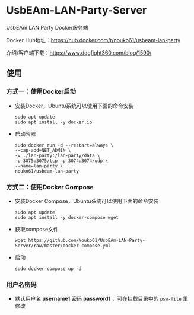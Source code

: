 # UsbEAm-LAN-Party-Server
UsbEAm LAN Party Docker服务端

Docker Hub地址：https://hub.docker.com/r/nouko61/usbeam-lan-party

介绍/客户端下载：https://www.dogfight360.com/blog/1590/

## 使用

### 方式一：使用Docker启动

* 安装Docker，Ubuntu系统可以使用下面的命令安装

  ```
  sudo apt update
  sudo apt install -y docker.io
  ```

* 启动容器

  ```
  sudo docker run -d --restart=always \
  --cap-add=NET_ADMIN \
  -v ./lan-party:/lan-party/data \
  -p 3075:3075/tcp -p 3074:3074/udp \
  --name=lan-party \
  nouko61/usbeam-lan-party
  ```

### 方式二：使用Docker Compose

* 安装Docker Compose，Ubuntu系统可以使用下面的命令安装

  ```
  sudo apt update
  sudo apt install -y docker-compose wget
  ```

* 获取compose文件

  ```
  wget https://github.com/Nouko61/UsbEAm-LAN-Party-Server/raw/master/docker-compose.yml
  ```

* 启动

  ```
  sudo docker-compose up -d
  ```

### 用户名密码

* 默认用户名 **username1** 密码 **password1** ，可在挂载目录中的 ```psw-file``` 里修改
